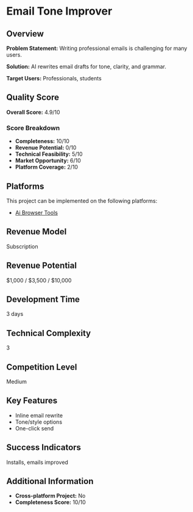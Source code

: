 # Email Tone Improver

## Overview
**Problem Statement:** Writing professional emails is challenging for many users.

**Solution:** AI rewrites email drafts for tone, clarity, and grammar.

**Target Users:** Professionals, students

## Quality Score
**Overall Score:** 4.9/10

### Score Breakdown
- **Completeness:** 10/10
- **Revenue Potential:** 0/10
- **Technical Feasibility:** 5/10
- **Market Opportunity:** 6/10
- **Platform Coverage:** 2/10

## Platforms
This project can be implemented on the following platforms:
- [Ai Browser Tools](./platforms/ai-browser-tools/)

## Revenue Model
Subscription

## Revenue Potential
$1,000 / $3,500 / $10,000

## Development Time
3 days

## Technical Complexity
3

## Competition Level
Medium

## Key Features
- Inline email rewrite
- Tone/style options
- One-click send

## Success Indicators
Installs, emails improved

## Additional Information
- **Cross-platform Project:** No
- **Completeness Score:** 10/10
